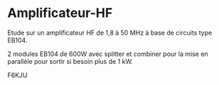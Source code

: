 # Amplificateur-HF
Etude sur un amplificateur HF de 1,8 à 50 MHz à base de circuits type EB104.

2 modules EB104 de 600W avec splitter et combiner pour la mise en parallèle pour sortir si besoin plus de 1 kW.

F6KJU
